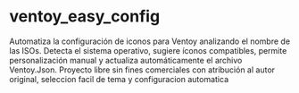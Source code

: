# ventoy_easy_config
Automatiza la configuración de iconos para Ventoy analizando el nombre de las ISOs. Detecta el sistema operativo, sugiere íconos compatibles, permite personalización manual y actualiza automáticamente el archivo Ventoy.Json. Proyecto libre sin fines comerciales con atribución al autor original, seleccion facil de tema y configuracion automatica

